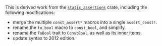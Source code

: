 This is derived work from the
[`static_assertions`](https://crates.io/crates/static_assertions/1.1.0) crate,
including the following modifications:

- merge the multiple `const_assert*` macros into a single `assert_const!`.
- rename the `to_bool` macro to `const_bool`, and simplify.
- rename the `ToBool` trait to `ConstBool`, as well as its inner items.
- update syntax to 2012 edition.

